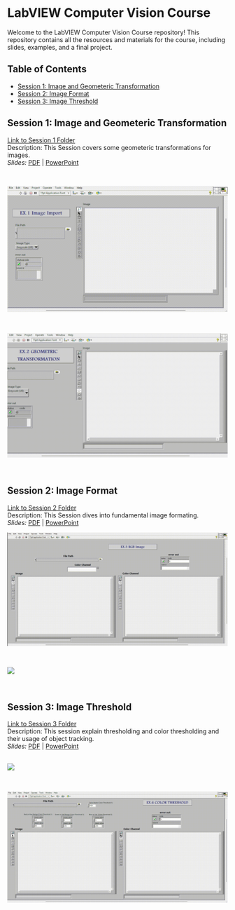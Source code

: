# LabVIEW Computer Vision Course

Welcome to the LabVIEW Computer Vision Course repository! This repository contains all the resources and materials for the course, including slides, examples, and a final project.

## Table of Contents

- [Session 1: Image and Geometeric Transformation](#Session-1-image-and-geometeric-transformation)
- [Session 2: Image Format](#Session-2-image-format)
- [Session 3: Image Threshold](#Session-3-image-threshold)
<!-- - [Final Project: Real-Time Object Tracking](#final-project-real-time-object-tracking) -->

## Session 1: Image and Geometeric Transformation
[Link to Session 1 Folder](./Session1)  
Description: This Session covers some geometeric transformations for images.  
*Slides:* [PDF](./Session1/Session1.pdf) | [PowerPoint](./Session1/Session1.pptx)  

<br/>

![](media/Ex1.gif)

<br/>

![](media/Ex2.gif)

<br/>


<!-- *Video:* [Watch Video](./media/Ex1 Image Import.mp4)
*Video:* [Watch Video](./media/Ex2 Geometeric Transform.mp4) -->


## Session 2: Image Format
[Link to Session 2 Folder](./Session2)  
Description: This Session dives into fundamental image formating.  
*Slides:* [PDF](Session2/Session2.pdf) | [PowerPoint](Session2/Session2.ppsx)
<br/>

![](media/Ex3.gif)

<br/>

![](media/Ex4.gif)

<br/>

## Session 3: Image Threshold
[Link to Session 3 Folder](./Session3)  
Description: This session explain thresholding and color thresholding and their usage of object tracking.  
*Slides:* [PDF](./Session3/Session3.pdf) | [PowerPoint](./Session3/Session3.pptx)  
<br/>

![](media/Ex5.gif)

<br/>

![](media/Ex6.gif)

<br/>

<!-- 
## Final Project: Real-Time Object Tracking
[Link to Final Project Folder](./FinalProject)  
Description: Apply everything you have learned in a real-time object tracking project.  
*Slides:* [PDF](./FinalProject/slides.pdf) | [PowerPoint](./FinalProject/slides.pptx)  
*Video:* [Watch Video](./FinalProject/video.mp4) -->
